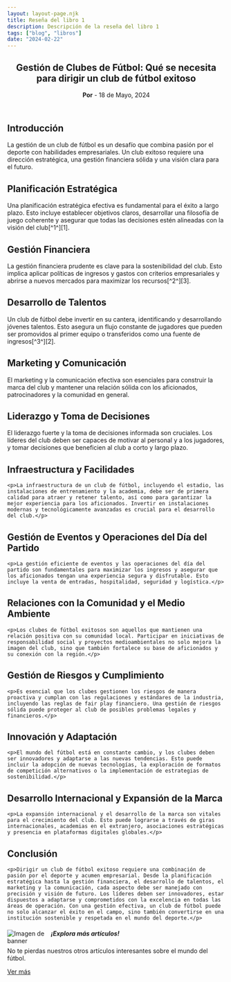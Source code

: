 ```yaml
---
layout: layout-page.njk
title: Reseña del libro 1
description: Descripción de la reseña del libro 1
tags: ["blog", "libros"]
date: "2024-02-22"
---
```

<article>
  <header>
    <h1>Gestión de Clubes de Fútbol: Qué se necesita para dirigir un club de fútbol exitoso</h1>
    <p><strong>Por</strong> - <time datetime="2024-05-18">18 de Mayo, 2024</time></p>
  </header>
  <section>
    <h2>Introducción</h2>
    <p>La gestión de un club de fútbol es un desafío que combina pasión por el deporte con habilidades empresariales. Un club exitoso requiere una dirección estratégica, una gestión financiera sólida y una visión clara para el futuro.</p>
  </section>
  <section>
    <h2>Planificación Estratégica</h2>
    <p>Una planificación estratégica efectiva es fundamental para el éxito a largo plazo. Esto incluye establecer objetivos claros, desarrollar una filosofía de juego coherente y asegurar que todas las decisiones estén alineadas con la visión del club[^1^][1].</p>
  </section>
  <section>
    <h2>Gestión Financiera</h2>
    <p>La gestión financiera prudente es clave para la sostenibilidad del club. Esto implica aplicar políticas de ingresos y gastos con criterios empresariales y abrirse a nuevos mercados para maximizar los recursos[^2^][3].</p>
  </section>
  <section>
    <h2>Desarrollo de Talentos</h2>
    <p>Un club de fútbol debe invertir en su cantera, identificando y desarrollando jóvenes talentos. Esto asegura un flujo constante de jugadores que pueden ser promovidos al primer equipo o transferidos como una fuente de ingresos[^3^][2].</p>
  </section>
  <section>
    <h2>Marketing y Comunicación</h2>
    <p>El marketing y la comunicación efectiva son esenciales para construir la marca del club y mantener una relación sólida con los aficionados, patrocinadores y la comunidad en general.</p>
  </section>
  <section>
    <h2>Liderazgo y Toma de Decisiones</h2>
    <p>El liderazgo fuerte y la toma de decisiones informada son cruciales. Los líderes del club deben ser capaces de motivar al personal y a los jugadores, y tomar decisiones que beneficien al club a corto y largo plazo.</p>
  </section>

  <section>
    <h2>Infraestructura y Facilidades</h2>

    <p>La infraestructura de un club de fútbol, incluyendo el estadio, las instalaciones de entrenamiento y la academia, debe ser de primera calidad para atraer y retener talento, así como para garantizar la mejor experiencia para los aficionados. Invertir en instalaciones modernas y tecnológicamente avanzadas es crucial para el desarrollo del club.</p>
  </section>

  <section>
    <h2>Gestión de Eventos y Operaciones del Día del Partido</h2>

    <p>La gestión eficiente de eventos y las operaciones del día del partido son fundamentales para maximizar los ingresos y asegurar que los aficionados tengan una experiencia segura y disfrutable. Esto incluye la venta de entradas, hospitalidad, seguridad y logística.</p>
  </section>

  <section>
    <h2>Relaciones con la Comunidad y el Medio Ambiente</h2>

    <p>Los clubes de fútbol exitosos son aquellos que mantienen una relación positiva con su comunidad local. Participar en iniciativas de responsabilidad social y proyectos medioambientales no solo mejora la imagen del club, sino que también fortalece su base de aficionados y su conexión con la región.</p>
  </section>

  <section>
    <h2>Gestión de Riesgos y Cumplimiento</h2>

    <p>Es esencial que los clubes gestionen los riesgos de manera proactiva y cumplan con las regulaciones y estándares de la industria, incluyendo las reglas de fair play financiero. Una gestión de riesgos sólida puede proteger al club de posibles problemas legales y financieros.</p>
  </section>

  <section>
    <h2>Innovación y Adaptación</h2>

    <p>El mundo del fútbol está en constante cambio, y los clubes deben ser innovadores y adaptarse a las nuevas tendencias. Esto puede incluir la adopción de nuevas tecnologías, la exploración de formatos de competición alternativos o la implementación de estrategias de sostenibilidad.</p>
  </section>

  <section>
    <h2>Desarrollo Internacional y Expansión de la Marca</h2>

    <p>La expansión internacional y el desarrollo de la marca son vitales para el crecimiento del club. Esto puede lograrse a través de giras internacionales, academias en el extranjero, asociaciones estratégicas y presencia en plataformas digitales globales.</p>
  </section>

  <section>
    <h2>Conclusión </h2>

    <p>Dirigir un club de fútbol exitoso requiere una combinación de pasión por el deporte y acumen empresarial. Desde la planificación estratégica hasta la gestión financiera, el desarrollo de talentos, el marketing y la comunicación, cada aspecto debe ser manejado con precisión y visión de futuro. Los líderes deben ser innovadores, estar dispuestos a adaptarse y comprometidos con la excelencia en todas las áreas de operación. Con una gestión efectiva, un club de fútbol puede no solo alcanzar el éxito en el campo, sino también convertirse en una institución sostenible y respetada en el mundo del deporte.</p>
  </section>
</article>

<!-- Banner -->
<div class="list-group-item list-group-item-action text-center">
    <div class="d-flex align-items-center justify-content-center">
        <img src="https://th.bing.com/th/id/R.2d75f2a9352a4fb78cb9aa29e8aeb3e7?rik=UOr8FscRVB40DA&pid=ImgRaw&r=0" alt="Imagen de banner" class="mr-3" style="max-width: 20%; height: auto; float: left;">
        <div>
            <h5 class="mb-1">¡Explora más artículos!</h5>
            <p class="mb-1">No te pierdas nuestros otros artículos interesantes sobre el mundo del fútbol.</p>
            <a href="/blog" class="btn btn-primary">Ver más</a>
        </div>
    </div>
</div>